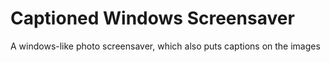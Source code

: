 # Captioned Windows Screensaver
A windows-like photo screensaver, which also puts captions on the images

